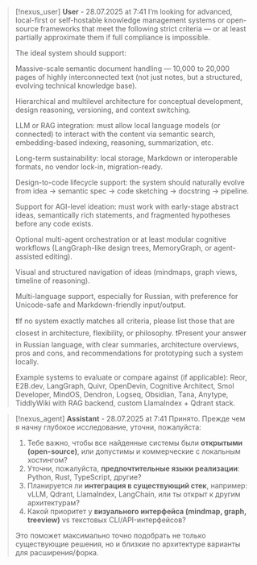 >[!nexus_user] **User** - 28.07.2025 at 7:41
> I’m looking for advanced, local-first or self-hostable knowledge management systems or open-source frameworks that meet the following strict criteria — or at least partially approximate them if full compliance is impossible.
> 
> The ideal system should support:
> 
> Massive-scale semantic document handling — 10,000 to 20,000 pages of highly interconnected text (not just notes, but a structured, evolving technical knowledge base).
> 
> Hierarchical and multilevel architecture for conceptual development, design reasoning, versioning, and context switching.
> 
> LLM or RAG integration: must allow local language models (or connected) to interact with the content via semantic search, embedding-based indexing, reasoning, summarization, etc.
> 
> Long-term sustainability: local storage, Markdown or interoperable formats, no vendor lock-in, migration-ready.
> 
> Design-to-code lifecycle support: the system should naturally evolve from idea → semantic spec → code sketching → docstring → pipeline.
> 
> Support for AGI-level ideation: must work with early-stage abstract ideas, semantically rich statements, and fragmented hypotheses before any code exists.
> 
> Optional multi-agent orchestration or at least modular cognitive workflows (LangGraph-like design trees, MemoryGraph, or agent-assisted editing).
> 
> Visual and structured navigation of ideas (mindmaps, graph views, timeline of reasoning).
> 
> Multi-language support, especially for Russian, with preference for Unicode-safe and Markdown-friendly input/output.
> 
> ❗If no system exactly matches all criteria, please list those that are closest in architecture, flexibility, or philosophy.
> ❗Present your answer in Russian language, with clear summaries, architecture overviews, pros and cons, and recommendations for prototyping such a system locally.
> 
> Example systems to evaluate or compare against (if applicable):
> Reor, E2B.dev, LangGraph, Quivr, OpenDevin, Cognitive Architect, Smol Developer, MindOS, Dendron, Logseq, Obsidian, Tana, Anytype, TiddlyWiki with RAG backend, custom LlamaIndex + Qdrant stack.
<!-- UID: 67fb45ff-281a-44b7-a3ab-b512a14ef3f2 -->




>[!nexus_agent] **Assistant** - 28.07.2025 at 7:41
> Принято. Прежде чем я начну глубокое исследование, уточни, пожалуйста:
> 
> 1. Тебе важно, чтобы все найденные системы были **открытыми (open-source)**, или допустимы и коммерческие с локальным хостингом?
> 2. Уточни, пожалуйста, **предпочтительные языки реализации**: Python, Rust, TypeScript, другие?
> 3. Планируется ли **интеграция в существующий стек**, например: vLLM, Qdrant, LlamaIndex, LangChain, или ты открыт к другим архитектурам?
> 4. Какой приоритет у **визуального интерфейса (mindmap, graph, treeview)** vs текстовых CLI/API-интерфейсов?
> 
> Это поможет максимально точно подобрать не только существующие решения, но и близкие по архитектуре варианты для расширения/форка.
<!-- UID: 7c619b95-2a64-4499-a574-cb212f030019 -->